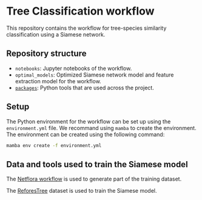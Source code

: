 # Tree Classification workflow

This repository contains the workflow for tree-species similarity classification using a Siamese network.

## Repository structure

- `notebooks`: Jupyter notebooks of the workflow.
- `optimal_models`: Optimized Siamese network model and feature extraction model for the workflow.
- [`packages`](./packages): Python tools that are used across the project. 

## Setup

The Python environment for the workflow can be set up using the `environment.yml` file. We recommand using `mamba` to create the environment. The environment can be created using the following command:

```bash
mamba env create -f environment.yml
```

## Data and tools used to train the Siamese model

The [Netflora workflow](https://github.com/NetFlora/Netflora) is used to generate part of the training dataset.

The [ReforesTree](https://github.com/gyrrei/ReforesTree) dataset is used to train the Siamese model.
